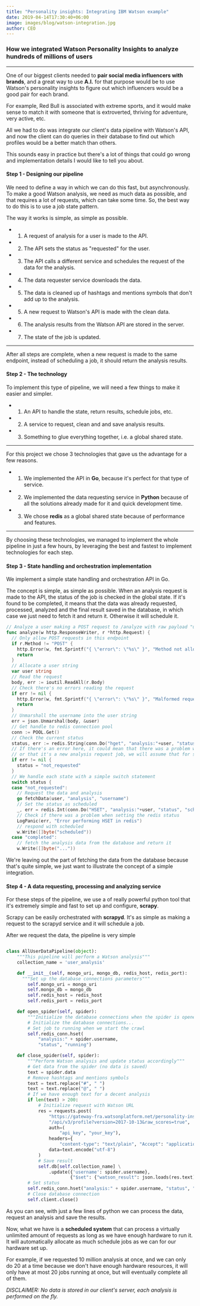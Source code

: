 ```yaml
---
title: "Personality insights: Integrating IBM Watson example"
date: 2019-04-14T17:30:40+06:00
image: images/blog/watson-integration.jpg
author: CEO
---
```


### How we integrated Watson Personality Insights to analyze hundreds of millions of users

---

One of our biggest clients needed to **pair social media influencers with brands**, and a great way to use **A.I.** for that purpose would be to use Watson's personality insights to figure out which influencers would be a good pair for each brand.

For example, Red Bull is associated with extreme sports, and it would make sense to match it with someone that is extroverted, thriving for adventure, very active, etc.

All we had to do was integrate our client's data pipeline with Watson's API, and now the client can do queries in their database to find out which profiles would be a better match than others.

This sounds easy in practice but there's a lot of things that could go wrong and implementation details I would like to tell you about.

#### Step 1 - Designing our pipeline

We need to define a way in which we can do this fast, but asynchronously. To make a good Watson analysis, we need as much data as possible, and that requires a lot of requests, which can take some time. So, the best way to do this is to use a job state pattern.

The way it works is simple, as simple as possible.

+ 1. A request of analysis for a user is made to the API.
+ 2. The API sets the status as "requested" for the user.
+ 3. The API calls a different service and schedules the request of the data for the analysis.
+ 4. The data requester service downloads the data.
+ 5. The data is cleaned up of hashtags and mentions symbols that don't add up to the analysis.
+ 5. A new request to Watson's API is made with the clean data.
+ 6. The analysis results from the Watson API are stored in the server.
+ 7. The state of the job is updated.

---

After all steps are complete, when a new request is made to the same endpoint, instead of scheduling a job, it should return the analysis results.


#### Step 2 - The technology

To implement this type of pipeline, we will need a few things to make it easier and simpler.

+ 1. An API to handle the state, return results, schedule jobs, etc.
+ 2. A service to request, clean and and save analysis results.
+ 3. Something to glue everything together, i.e. a global shared state.

---

For this project we chose 3 technologies that gave us the advantage for a few reasons.

+ 1. We implemented the API in **Go**, because it's perfect for that type of service.
+ 2. We implemented the data requesting service in **Python** because of all the solutions already made for it and quick development time.
+ 3. We chose **redis** as a global shared state because of performance and features.

---

By choosing these technologies, we managed to implement the whole pipeline in just a few hours, by leveraging the best and fastest to implement technologies for each step.

#### Step 3 - State handling and orchestration implementation

We implement a simple state handling and orchestration API in Go.

The concept is simple, as simple as possible. When an analysis request is made to the API, the status of the job is checked in the global state. If it's found to be completed, it means that the data was already requested, processed, analyzed and the final result saved in the database, in which case we just need to fetch it and return it. Otherwise it will schedule it.

``` go
// Analyze a user making a POST request to /analyze with raw payload "username"
func analyze(w http.ResponseWriter, r *http.Request) {
  // Only allow POST requests in this endpoint
  if r.Method != "POST" {
    http.Error(w, fmt.Sprintf("{ \"error\": \"%s\" }", "Method not allowed"), 405)
    return
  }
  // Allocate a user string
  var user string
  // Read the request
  body, err := ioutil.ReadAll(r.Body)
  // Check there's no errors reading the request
  if err != nil {
    http.Error(w, fmt.Sprintf("{ \"error\": \"%s\" }", "Malformed request"), 403)
    return
  }
  // Unmarshall the username into the user string
  err = json.Unmarshal(body, &user)
  // Get handle to redis connection pool
  conn := POOL.Get()
  // Check the current status
  status, err := redis.String(conn.Do("hget", "analysis:"+user, "status"))
  // If there's an error here, it could mean that there was a problem with redis
  // or that it's a new analysis request job, we will assume that for simplicity
  if err != nil {
    status = "not_requested"
  }
  // We handle each state with a simple switch statement
  switch status {
  case "not_requested":
    // Request the data and analysis
    go fetchData(user, "analysis", "username")
    // Set the status as scheduled
    _, err = redis.Int(conn.Do("HSET", "analysis:"+user, "status", "scheduled"))
    // Check if there was a problem when setting the redis status
    LogPanic(err, "Error performing HSET in redis")
    // respond with scheduled
    w.Write([]byte("scheduled"))
  case "completed":
    // fetch the analysis data from the database and return it
    w.Write([]byte("..."))
```

We're leaving out the part of fetching the data from the database because that's quite simple, we just want to illustrate the concept of a simple integration.


#### Step 4 - A data requesting, processing and analyzing service

For these steps of the pipeline, we use a of really powerful python tool that it's extremely simple and fast to set up and configure, **scrapy**.

Scrapy can be easily orchestrated with **scrapyd**. It's as simple as making a request to the scrapyd service and it will schedule a job.

After we request the data, the pipeline is very simple


``` python

class AllUserDataPipeline(object):
    """This pipeline will perform a Watson analysis"""
    collection_name = 'user_analysis'

    def __init__(self, mongo_uri, mongo_db, redis_host, redis_port):
      """Set up the database connections parameters"""
        self.mongo_uri = mongo_uri
        self.mongo_db = mongo_db
        self.redis_host = redis_host
        self.redis_port = redis_port

    def open_spider(self, spider):
        """Initialize the database connections when the spider is opened"""
        # Initialize the database connections...
        # Set job to running when we start the crawl
        self.redis_conn.hset(
            "analysis:" + spider.username,
            "status", "running")

    def close_spider(self, spider):
        """Perform Watson analysis and update status accordingly"""
        # Get data from the spider (no data is saved)
        text = spider.data
        # Remove hashtags and mentions symbols
        text = text.replace("#", " ")
        text = text.replace("@", " ")
        # If we have enough text for a decent analysis
        if len(text) > 200:
            # Initialize request with Watson URL
            res = requests.post(
                "https://gateway-fra.watsonplatform.net/personality-insights" +
                "/api/v3/profile?version=2017-10-13&raw_scores=true",
                auth=(
                    "api_key", "your_key"),
                headers={
                    "content-type": "text/plain", "Accept": "application/json"},
                data=text.encode("utf-8")
            )
            # Save result
            self.db[self.collection_name] \
                .update({'username': spider.username},
                        {"$set": {"watson_result": json.loads(res.text)}}, True)
        # Set status
        self.redis_conn.hset("analysis:" + spider.username, "status", "completed")
        # Close database connection
        self.client.close()
```

As you can see, with just a few lines of python we can process the data, request an analysis and save the results.

Now, what we have is a **scheduled system** that can process a virtually unlimited amount of requests as long as we have enough hardware to run it. It will automatically allocate as much schedule jobs as we can for our hardware set up.

For example, if we requested 10 million analysis at once, and we can only do 20 at a time because we don't have enough hardware resources, it will only have at most 20 jobs running at once, but will eventually complete all of them.

*DISCLAIMER: No data is stored in our client's server, each analysis is performed on the fly.*